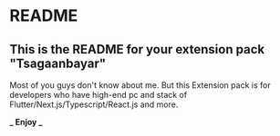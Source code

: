 # README

## This is the README for your extension pack "Tsagaanbayar"

Most of you guys don't know about me. But this Extension pack is for developers who have high-end pc and stack of Flutter/Next.js/Typescript/React.js and more.

**_ Enjoy _**

